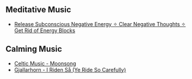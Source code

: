 ## Meditative Music

- [Release Subconscious Negative Energy ✧ Clear Negative Thoughts ✧ Get Rid of Energy Blocks](https://www.youtube.com/watch?v=uiUHXytQoXI)

## Calming Music
- [Celtic Music - Moonsong](https://www.youtube.com/watch?v=ifQ3JRS4gqc)
- [Gjallarhorn - I Riden Så (Ye Ride So Carefully)](https://www.youtube.com/watch?v=MPR56PXiLqY)
